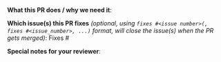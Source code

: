**What this PR does / why we need it**:

**Which issue(s) this PR fixes** *(optional, using `fixes #<issue number>(, fixes #<issue_number>, ...)` format, will close the issue(s) when the PR gets merged)*:
Fixes #

<!--
**Is this a chart or deployment yaml update?**
If yes, please update the yamls in the [manifest_staging/](https://github.com/kubernetes-sigs/secrets-store-csi-driver/tree/main/manifest_staging/) folder, where we host the staging charts and deployment yamls. All the yaml changes will then be promoted into the released charts folder with the next release. Please also add the new configurable values to the configuration [table](https://github.com/kubernetes-sigs/secrets-store-csi-driver/tree/main/manifest_staging/charts/secrets-store-csi-driver#configuration). 
-->
**Special notes for your reviewer**:

